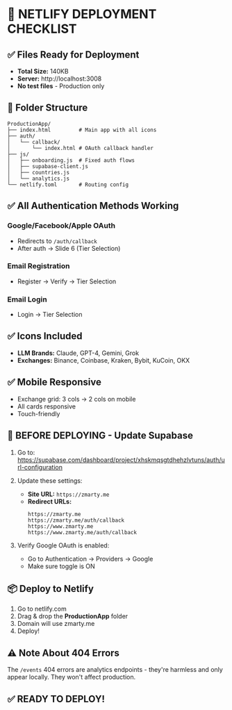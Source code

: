 # 🚀 NETLIFY DEPLOYMENT CHECKLIST

## ✅ Files Ready for Deployment
- **Total Size:** 140KB
- **Server:** http://localhost:3008
- **No test files** - Production only

## 📁 Folder Structure
```
ProductionApp/
├── index.html         # Main app with all icons
├── auth/
│   └── callback/
│       └── index.html # OAuth callback handler
├── js/
│   ├── onboarding.js  # Fixed auth flows
│   ├── supabase-client.js
│   ├── countries.js
│   └── analytics.js
└── netlify.toml       # Routing config
```

## ✅ All Authentication Methods Working

### Google/Facebook/Apple OAuth
- Redirects to `/auth/callback`
- After auth → Slide 6 (Tier Selection)

### Email Registration
- Register → Verify → Tier Selection

### Email Login
- Login → Tier Selection

## ✅ Icons Included
- **LLM Brands:** Claude, GPT-4, Gemini, Grok
- **Exchanges:** Binance, Coinbase, Kraken, Bybit, KuCoin, OKX

## ✅ Mobile Responsive
- Exchange grid: 3 cols → 2 cols on mobile
- All cards responsive
- Touch-friendly

## 🔴 BEFORE DEPLOYING - Update Supabase

1. Go to: https://supabase.com/dashboard/project/xhskmqsgtdhehzlvtuns/auth/url-configuration

2. Update these settings:
   - **Site URL:** `https://zmarty.me`
   - **Redirect URLs:**
     ```
     https://zmarty.me
     https://zmarty.me/auth/callback
     https://www.zmarty.me
     https://www.zmarty.me/auth/callback
     ```

3. Verify Google OAuth is enabled:
   - Go to Authentication → Providers → Google
   - Make sure toggle is ON

## 📦 Deploy to Netlify

1. Go to netlify.com
2. Drag & drop the **ProductionApp** folder
3. Domain will use zmarty.me
4. Deploy!

## ⚠️ Note About 404 Errors
The `/events` 404 errors are analytics endpoints - they're harmless and only appear locally. They won't affect production.

## ✅ READY TO DEPLOY!